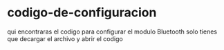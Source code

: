 # codigo-de-configuracion
qui encontraras el codigo para configurar el modulo Bluetooth 
solo tienes que decargar el archivo y abrir el codigo

